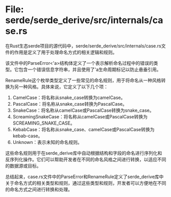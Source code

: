 # File: serde/serde_derive/src/internals/case.rs

在Rust生态serde项目的源代码中，serde/serde_derive/src/internals/case.rs文件的作用是定义了用于处理命名方式的相关逻辑和规则。

该文件中的ParseError<'a>结构体定义了一个表示解析命名过程中的错误的类型。它包含一个错误信息字符串，并且使用了'a生命周期标记以防止悬垂引用。

RenameRule这个枚举类型定义了一些常见的命名规则，用于将命名从一种风格转换为另一种风格。具体来说，它定义了以下几个项：

1. CamelCase：将名称从snake_case转换为camelCase。
2. PascalCase：将名称从snake_case转换为PascalCase。
3. SnakeCase：将名称从camelCase或PascalCase转换为snake_case。
4. ScreamingSnakeCase：将名称从camelCase或PascalCase转换为SCREAMING_SNAKE_CASE。
5. KebabCase：将名称从snake_case、camelCase或PascalCase转换为kebab-case。
6. Unknown：表示未知的命名规则。

这些命名规则用于在serde_derive库中自动根据结构和字段的命名进行序列化和反序列化操作。它们可以帮助开发者在不同的命名风格之间进行转换，以适应不同的数据源或目标。

总结起来，case.rs文件中的ParseError和RenameRule定义了serde_derive库中关于命名方式的相关类型和规则，通过这些类型和规则，开发者可以方便地在不同的命名方式之间进行转换和处理。

